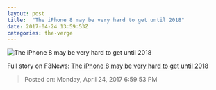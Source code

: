 ```yaml
---
layout: post
title:  "The iPhone 8 may be very hard to get until 2018"
date: 2017-04-24 13:59:53Z
categories: the-verge
---
```


![The iPhone 8 may be very hard to get until 2018](https://cdn0.vox-cdn.com/thumbor/PsQF4MrpowHjk2gTN-x7t08ZhrE=/0x212:2040x1360/1600x900/cdn0.vox-cdn.com/uploads/chorus_image/image/54414989/jbareham_160909_1215_A_0023_compressed.0.0.jpg)




Full story on F3News: [The iPhone 8 may be very hard to get until 2018](http://www.f3nws.com/n/aquQJF)

> Posted on: Monday, April 24, 2017 6:59:53 PM
